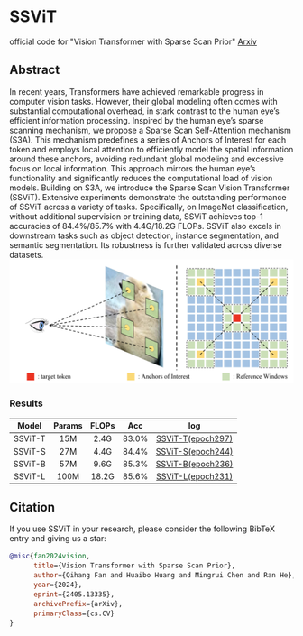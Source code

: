 # SSViT
official code for "Vision Transformer with Sparse Scan Prior"
[Arxiv](https://arxiv.org/abs/2405.13335)
## Abstract
In recent years, Transformers have achieved remarkable progress in computer vision tasks. However, their global modeling often comes with substantial computational overhead, in stark contrast to the human eye’s efficient information processing. Inspired by the human eye’s sparse scanning mechanism, we propose a Sparse Scan Self-Attention mechanism (S3A). This mechanism predefines a series of Anchors of Interest for each token and employs local attention to efficiently model the spatial information around these anchors, avoiding redundant global modeling
and excessive focus on local information. This approach mirrors the human eye’s functionality and significantly reduces the computational load of vision models. Building on S3A, we introduce the Sparse Scan Vision Transformer (SSViT). Extensive experiments demonstrate the outstanding performance of SSViT across a variety of tasks. Specifically, on ImageNet classification, without additional supervision or training data, SSViT achieves top-1 accuracies of 84.4%/85.7% with 4.4G/18.2G FLOPs. SSViT also excels in downstream tasks such as object detection, instance segmentation, and semantic segmentation. Its robustness is further validated across diverse datasets.
![SSViT](SSViT.png)


### Results
|Model|Params|FLOPs|Acc|log|
|:---:|:---:|:---:|:---:|:---:|
|SSViT-T|15M|2.4G|83.0%|[SSViT-T(epoch297)](SSViT_log/SSViT-T.txt)|
|SSViT-S|27M|4.4G|84.4%|[SSViT-S(epoch244)](SSViT_log/SSViT-S.txt)|
|SSViT-B|57M|9.6G|85.3%|[SSViT-B(epoch236)](SSViT_log/SSViT-B.txt)|
|SSViT-L|100M|18.2G|85.6%|[SSViT-L(epoch231)](SSViT_log/SSViT-L.txt)|

## Citation

If you use SSViT in your research, please consider the following BibTeX entry and giving us a star:
```BibTeX
@misc{fan2024vision,
      title={Vision Transformer with Sparse Scan Prior}, 
      author={Qihang Fan and Huaibo Huang and Mingrui Chen and Ran He},
      year={2024},
      eprint={2405.13335},
      archivePrefix={arXiv},
      primaryClass={cs.CV}
}
